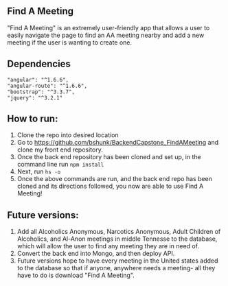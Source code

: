 ## Find A Meeting

"Find A Meeting" is an extremely user-friendly app that allows a user to easily navigate the page to find an AA meeting nearby and add a new meeting if the user is wanting to create one.

## Dependencies  
    "angular": "^1.6.6",
    "angular-route": "^1.6.6",
    "bootstrap": "^3.3.7",
    "jquery": "^3.2.1"

## How to run:

1. Clone the repo into desired location
2. Go to https://github.com/bshunk/BackendCapstone_FindAMeeting and clone my front end repository.
3. Once the back end repository has been cloned and set up, in the command line run ```npm install```
4. Next, run ```hs -o```
5. Once the above commands are run, and the back end repo has been cloned and its directions followed, you now are able to use Find A Meeting!


## Future versions:

1. Add all Alcoholics Anonymous, Narcotics Anonymous, Adult Children of Alcoholics, and Al-Anon meetings in middle Tennesse to the database, which will allow the user to find any meeting they are in need of.
2. Convert the back end into Mongo, and then deploy API.
3. Future versions hope to have every meeting in the United states added to the database so that if anyone, anywhere needs a meeting- all they have to do is download "Find A Meeting".
